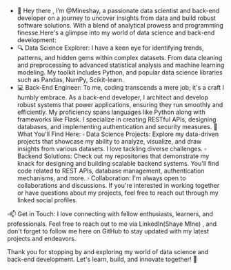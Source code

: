 - 👋 Hey there , I’m @Mineshay, a passionate data scientist and back-end developer on a journey to uncover insights from data and build robust software solutions. With a blend of analytical prowess and programming finesse.Here's a glimpse into my world of data science and back-end development:
- 🔍 Data Science Explorer:
 I have a keen eye for identifying trends, patterns, and hidden gems within complex datasets. From data cleaning and preprocessing to advanced statistical analysis and machine learning modeling. My toolkit includes Python, and popular data science libraries such as Pandas, NumPy, Scikit-learn.
- 💻 Back-End Engineer:
To me, coding transcends a mere job; it's a craft I humbly embrace. As a back-end developer, I architect and develop robust systems that power applications, ensuring they run smoothly and efficiently. My proficiency spans languages like Python along with frameworks like Flask. I specialize in creating RESTful APIs, designing databases, and implementing authentication and security measures.
🚀 What You'll Find Here:
▫ Data Science Projects: Explore my data-driven projects that showcase my ability to analyze, visualize, and draw insights from various datasets. I love tackling diverse challenges.
▫ Backend Solutions: Check out my repositories that demonstrate my knack for designing and building scalable backend systems. You'll find code related to REST APIs, database management, authentication mechanisms, and more.
▫ Collaboration: I'm always open to collaborations and discussions. If you're interested in working together or have questions about my projects, feel free to reach out through my linked social profiles.

▫📫 Get in Touch:
I love connecting with fellow enthusiasts, learners, and professionals. Feel free to reach out to me via LinkedIn(Shaye MIne) , and don't forget to follow me here on GitHub to stay updated with my latest projects and endeavors.

Thank you for stopping by and exploring my world of data science and back-end development. Let's learn, build, and innovate together! 🚀





<!---
Mineshaye/Mineshaye is a ✨ special ✨ repository because its `README.md` (this file) appears on your GitHub profile.
You can click the Preview link to take a look at your changes.
--->
